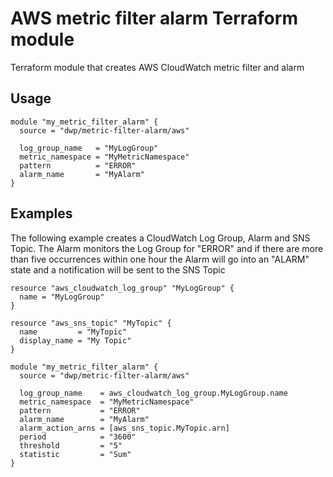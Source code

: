 # AWS metric filter alarm Terraform module

Terraform module that creates AWS CloudWatch metric filter and alarm

## Usage

```hcl
module "my_metric_filter_alarm" {
  source = "dwp/metric-filter-alarm/aws"

  log_group_name   = "MyLogGroup"
  metric_namespace = "MyMetricNamespace"
  pattern          = "ERROR"
  alarm_name       = "MyAlarm"
}
```

## Examples

The following example creates a CloudWatch Log Group, Alarm and SNS Topic. The Alarm monitors the Log Group for "ERROR" and if there are more than five occurrences within one hour the Alarm will go into an "ALARM" state and a notification will be sent to the SNS Topic

```hcl
resource "aws_cloudwatch_log_group" "MyLogGroup" {
  name = "MyLogGroup"
}

resource "aws_sns_topic" "MyTopic" {
  name         = "MyTopic"
  display_name = "My Topic"
}

module "my_metric_filter_alarm" {
  source = "dwp/metric-filter-alarm/aws"

  log_group_name    = aws_cloudwatch_log_group.MyLogGroup.name
  metric_namespace  = "MyMetricNamespace"
  pattern           = "ERROR"
  alarm_name        = "MyAlarm"
  alarm_action_arns = [aws_sns_topic.MyTopic.arn]
  period            = "3600"
  threshold         = "5"
  statistic         = "Sum"
}
```